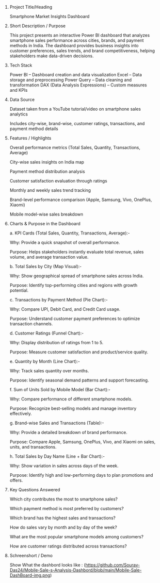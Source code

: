 1. Project Title/Heading
   
   Smartphone Market Insights Dashboard

3. Short Description / Purpose
   
   This project presents an interactive Power BI dashboard that analyzes smartphone sales performance across cities, brands, and payment methods in India. The dashboard provides business insights into customer       preferences, sales trends, and brand competitiveness, helping stakeholders make data-driven decisions.

5. Tech Stack
   
   Power BI – Dashboard creation and data visualization
   Excel – Data storage and preprocessing
   Power Query – Data cleaning and transformation
   DAX (Data Analysis Expressions) – Custom measures and KPIs

7. Data Source
   
     Dataset taken from a YouTube tutorial/video on smartphone sales analytics

     Includes city-wise, brand-wise, customer ratings, transactions, and payment method details
  
9. Features / Highlights
    
    Overall performance metrics (Total Sales, Quantity, Transactions, Average)
   
    City-wise sales insights on India map
   
    Payment method distribution analysis
   
    Customer satisfaction evaluation through ratings
   
    Monthly and weekly sales trend tracking
   
    Brand-level performance comparison (Apple, Samsung, Vivo, OnePlus, Xiaomi)
   
    Mobile model-wise sales breakdown

11. Charts & Purpose in the Dashboard
   
    a. KPI Cards (Total Sales, Quantity, Transactions, Average):-
    
       Why: Provide a quick snapshot of overall performance.
    
       Purpose: Helps stakeholders instantly evaluate total revenue, sales volume, and average transaction value.

    b. Total Sales by City (Map Visual):-
    
      Why: Show geographical spread of smartphone sales across India.
    
      Purpose: Identify top-performing cities and regions with growth potential.

    c. Transactions by Payment Method (Pie Chart):-
    
      Why: Compare UPI, Debit Card, and Credit Card usage.
    
      Purpose: Understand customer payment preferences to optimize transaction channels.

    d. Customer Ratings (Funnel Chart):-
    
      Why: Display distribution of ratings from 1 to 5.
    
      Purpose: Measure customer satisfaction and product/service quality.

    e. Quantity by Month (Line Chart):-
    
      Why: Track sales quantity over months.
    
      Purpose: Identify seasonal demand patterns and support forecasting.

    f. Sum of Units Sold by Mobile Model (Bar Chart):-
    
      Why: Compare performance of different smartphone models.
    
      Purpose: Recognize best-selling models and manage inventory effectively.

    g. Brand-wise Sales and Transactions (Table):-
    
      Why: Provide a detailed breakdown of brand performance.
    
      Purpose: Compare Apple, Samsung, OnePlus, Vivo, and Xiaomi on sales, units, and transactions.

    h. Total Sales by Day Name (Line + Bar Chart):-
    
      Why: Show variation in sales across days of the week.
    
      Purpose: Identify high and low-performing days to plan promotions and offers.

7. Key Questions Answered
   
    Which city contributes the most to smartphone sales?
   
    Which payment method is most preferred by customers?
   
    Which brand has the highest sales and transactions?
   
    How do sales vary by month and by day of the week?
   
    What are the most popular smartphone models among customers?
   
    How are customer ratings distributed across transactions?

9. Schreenshort / Demo
    
    Show What the dashbord looks like : (https://github.com/Sourav-Das24/Mobile-Sale-s-Analysis-Dashbord/blob/main/Mobile-Sale-DashBoard-img.png)

